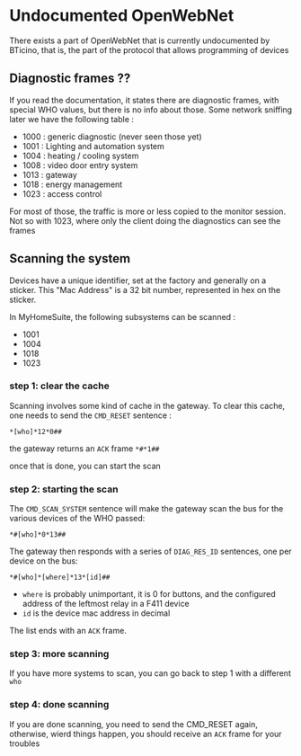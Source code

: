# Undocumented OpenWebNet

There exists a part of OpenWebNet that is currently undocumented by BTicino, that is, the part of the protocol that allows programming of devices

## Diagnostic frames ??

If you read the documentation, it states there are diagnostic frames, with special WHO values, but there is no info about those.
Some network sniffing later we have the following table :

* 1000 : generic diagnostic (never seen those yet)
* 1001 : Lighting and automation system
* 1004 : heating / cooling system
* 1008 : video door entry system
* 1013 : gateway
* 1018 : energy management
* 1023 : access control

For most of those, the traffic is more or less copied to the monitor session. Not so with 1023, where only the client doing the diagnostics can see the frames

## Scanning the system

Devices have a unique identifier, set at the factory and generally on a sticker.
This "Mac Address" is a 32 bit number, represented in hex on the sticker.

In MyHomeSuite, the following subsystems can be scanned :

* 1001
* 1004
* 1018
* 1023

### step 1: clear the cache

Scanning involves some kind of cache in the gateway.
To clear this cache, one needs to send the `CMD_RESET` sentence :

`*[who]*12*0##`

the gateway returns an `ACK` frame `*#*1##`

once that is done, you can start the scan

### step 2: starting the scan

The `CMD_SCAN_SYSTEM` sentence will make the gateway scan the bus for the various devices of the WHO passed:

`*#[who]*0*13##`

The gateway then responds with a series of `DIAG_RES_ID` sentences, one per device on the bus:

`*#[who]*[where]*13*[id]##`

* `where` is probably unimportant, it is 0 for buttons, and the configured address of the leftmost relay in a F411 device
* `id` is the device mac address in decimal

The list ends with an `ACK` frame.

### step 3: more scanning

If you have more systems to scan, you can go back to step 1 with a different `who` 

### step 4: done scanning

If you are done scanning, you need to send the CMD_RESET again, otherwise, wierd things happen, you should receive an `ACK` frame for your troubles

## 


